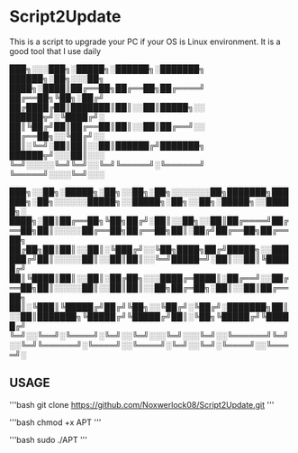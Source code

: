 # Script2Update
This is a script to upgrade your PC if your OS is Linux environment.
It is a good tool that I use daily


███╗░░░███╗░█████╗░██████╗░███████╗  ██████╗░██╗░░░██╗
████╗░████║██╔══██╗██╔══██╗██╔════╝  ██╔══██╗╚██╗░██╔╝
██╔████╔██║███████║██║░░██║█████╗░░  ██████╦╝░╚████╔╝░
██║╚██╔╝██║██╔══██║██║░░██║██╔══╝░░  ██╔══██╗░░╚██╔╝░░
██║░╚═╝░██║██║░░██║██████╔╝███████╗  ██████╦╝░░░██║░░░
╚═╝░░░░░╚═╝╚═╝░░╚═╝╚═════╝░╚══════╝  ╚═════╝░░░░╚═╝░░░

███╗░░██╗░█████╗░██╗░░██╗░██╗░░░░░░░██╗███████╗██████╗░██╗░░░░░░█████╗░░█████╗░██╗░░██╗░█████╗░░█████╗░
████╗░██║██╔══██╗╚██╗██╔╝░██║░░██╗░░██║██╔════╝██╔══██╗██║░░░░░██╔══██╗██╔══██╗██║░██╔╝██╔══██╗██╔══██╗
██╔██╗██║██║░░██║░╚███╔╝░░╚██╗████╗██╔╝█████╗░░██████╔╝██║░░░░░██║░░██║██║░░╚═╝█████═╝░██║░░██║╚█████╔╝
██║╚████║██║░░██║░██╔██╗░░░████╔═████║░██╔══╝░░██╔══██╗██║░░░░░██║░░██║██║░░██╗██╔═██╗░██║░░██║██╔══██╗
██║░╚███║╚█████╔╝██╔╝╚██╗░░╚██╔╝░╚██╔╝░███████╗██║░░██║███████╗╚█████╔╝╚█████╔╝██║░╚██╗╚█████╔╝╚█████╔╝
╚═╝░░╚══╝░╚════╝░╚═╝░░╚═╝░░░╚═╝░░░╚═╝░░╚══════╝╚═╝░░╚═╝╚══════╝░╚════╝░░╚════╝░╚═╝░░╚═╝░╚════╝░░╚════╝░

## USAGE

'''bash
git clone https://github.com/Noxwerlock08/Script2Update.git
'''

'''bash
chmod +x APT
'''

'''bash
sudo ./APT
'''
